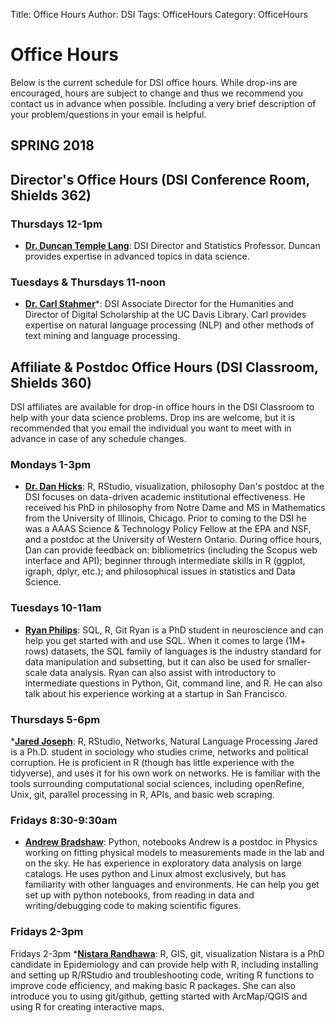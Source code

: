 Title: Office Hours
Author: DSI
Tags: OfficeHours
Category: OfficeHours

# Office Hours

Below is the current schedule for DSI office hours.
While drop-ins are encouraged, hours are subject to change and thus we recommend you contact us in advance when possible. Including a very brief description of your problem/questions in your email is helpful.


## SPRING 2018

## Director's Office Hours (DSI Conference Room, Shields 362)
### Thursdays 12-1pm 
* __[Dr. Duncan Temple Lang](mailto:dtemplelang@ucdavis.edu)__: DSI Director and Statistics Professor. Duncan provides expertise in advanced topics in data science.

### Tuesdays & Thursdays 11-noon 
* __[Dr. Carl Stahmer](mailto:cstahmer@ucdavis.edu)__*: DSI Associate Director for the Humanities and Director of Digital Scholarship at the UC Davis Library. Carl provides expertise on natural language processing (NLP) and other methods of text mining and language processing.


## Affiliate & Postdoc Office Hours (DSI Classroom, Shields 360)
DSI affiliates are available for drop-in office hours in the DSI Classroom to help with your data science problems. Drop ins are welcome, but it is recommended that you email the individual you want to meet with in advance in case of any schedule changes.

### Mondays 1-3pm
* __[Dr. Dan Hicks](mailto:djhicks@ucdavis.edu)__: R, RStudio, visualization, philosophy
Dan's postdoc at the DSI focuses on data-driven academic institutional effectiveness. He received his PhD in philosophy from Notre Dame and MS in Mathematics from the University of Illinois, Chicago. Prior to coming to the DSI he was a AAAS Science & Technology Policy Fellow at the EPA and NSF, and a postdoc at the University of Western Ontario. During office hours, Dan can provide feedback on: bibliometrics (including the Scopus web interface and API); beginner through intermediate skills in R (ggplot, igraph, dplyr, etc.); and philosophical issues in statistics and Data Science.

### Tuesdays 10-11am
* __[Ryan Philips](mailto:cphillips88@gmail.com)__: SQL, R, Git
    Ryan is a PhD student in neuroscience and can help you get started with and use SQL. When it comes to large (1M+ rows) datasets, the SQL family of languages is the industry standard for data manipulation and subsetting, but it can also be used for smaller-scale data analysis. Ryan can also assist with introductory to intermediate questions in Python, Git, command line, and R. He can also talk about his experience working at a startup in San Francisco.

### Thursdays 5-6pm
*__[Jared Joseph](jared.n.joseph@gmail.com)__: R, RStudio, Networks, Natural Language Processing
Jared is a Ph.D. student in sociology who studies crime, networks and political corruption. He is proficient in R (though has little experience with the tidyverse), and uses it for his own work on networks. He is familiar with the tools surrounding computational social sciences, including openRefine, Unix, git, parallel processing in R, APIs, and basic web scraping.	
	
### Fridays 8:30-9:30am
* __[Andrew Bradshaw](mailto:AndrewKBradshaw@gmail.com)__: Python, notebooks
Andrew is a postdoc in Physics working on fitting physical models to measurements made in the lab and on the sky. He has experience in exploratory data analysis on large catalogs. He uses python and Linux almost exclusively, but has familiarity with other languages and environments. He can help you get set up with python notebooks, from reading in data and writing/debugging code to making scientific figures.
	
###  Fridays 2-3pm
Fridays 2-3pm
 *__[Nistara Randhawa](mailto:nrandhawa@ucdavis.edu)__: R, GIS, git, visualization
    Nistara is a PhD candidate in Epidemiology and can provide help with R, including installing and setting up R/RStudio and troubleshooting code, writing R functions to improve code efficiency, and making basic R packages. She can also introduce you to using git/github, getting started with ArcMap/QGIS and using R for creating interactive maps.